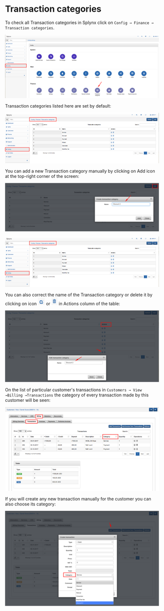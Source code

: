 Transaction categories
=============

To check all Transaction categories in Splynx click on `Config → Finance → Transaction categories`.

![Main menu](main_menu.png)


Transaction categories listed here are set by default:

![List](list.png)


You can add a new Transaction category manually by clicking on Add icon at the top-right corner of the screen:

![Create transaction categories](create.png)

![List](list.png)

You can also correct the name of the Transaction category or delete it by clicking on icon <icon class="image-icon">![](edit_icon.png)</icon>  or <icon class="image-icon">![](delete_icon.png)</icon> in Actions column of the table:

![Edit](edit.png)


 On the list of particular customer's transactions in `Customers → View →Billing →Transactions` the category of every transaction made by this customer will be seen:

 ![View](view.png)


 If you will create any new transaction manually for the customer you can also choose its category:

![Select category](select.png)
